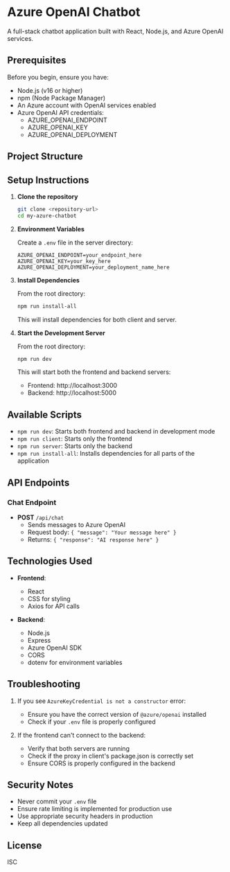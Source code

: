 # Azure OpenAI Chatbot

A full-stack chatbot application built with React, Node.js, and Azure OpenAI services.

## Prerequisites

Before you begin, ensure you have:

- Node.js (v16 or higher)
- npm (Node Package Manager)
- An Azure account with OpenAI services enabled
- Azure OpenAI API credentials:
  - AZURE_OPENAI_ENDPOINT
  - AZURE_OPENAI_KEY
  - AZURE_OPENAI_DEPLOYMENT

## Project Structure 

## Setup Instructions

1. **Clone the repository**
   ```bash
   git clone <repository-url>
   cd my-azure-chatbot
   ```

2. **Environment Variables**
   
   Create a `.env` file in the server directory:
   ```
   AZURE_OPENAI_ENDPOINT=your_endpoint_here
   AZURE_OPENAI_KEY=your_key_here
   AZURE_OPENAI_DEPLOYMENT=your_deployment_name_here
   ```

3. **Install Dependencies**
   
   From the root directory:
   ```bash
   npm run install-all
   ```
   This will install dependencies for both client and server.

4. **Start the Development Server**

   From the root directory:
   ```bash
   npm run dev
   ```
   This will start both the frontend and backend servers:
   - Frontend: http://localhost:3000
   - Backend: http://localhost:5000

## Available Scripts

- `npm run dev`: Starts both frontend and backend in development mode
- `npm run client`: Starts only the frontend
- `npm run server`: Starts only the backend
- `npm run install-all`: Installs dependencies for all parts of the application

## API Endpoints

### Chat Endpoint
- **POST** `/api/chat`
  - Sends messages to Azure OpenAI
  - Request body: `{ "message": "Your message here" }`
  - Returns: `{ "response": "AI response here" }`

## Technologies Used

- **Frontend**:
  - React
  - CSS for styling
  - Axios for API calls

- **Backend**:
  - Node.js
  - Express
  - Azure OpenAI SDK
  - CORS
  - dotenv for environment variables

## Troubleshooting

1. If you see `AzureKeyCredential is not a constructor` error:
   - Ensure you have the correct version of `@azure/openai` installed
   - Check if your `.env` file is properly configured

2. If the frontend can't connect to the backend:
   - Verify that both servers are running
   - Check if the proxy in client's package.json is correctly set
   - Ensure CORS is properly configured in the backend

## Security Notes

- Never commit your `.env` file
- Ensure rate limiting is implemented for production use
- Use appropriate security headers in production
- Keep all dependencies updated

## License

ISC 
